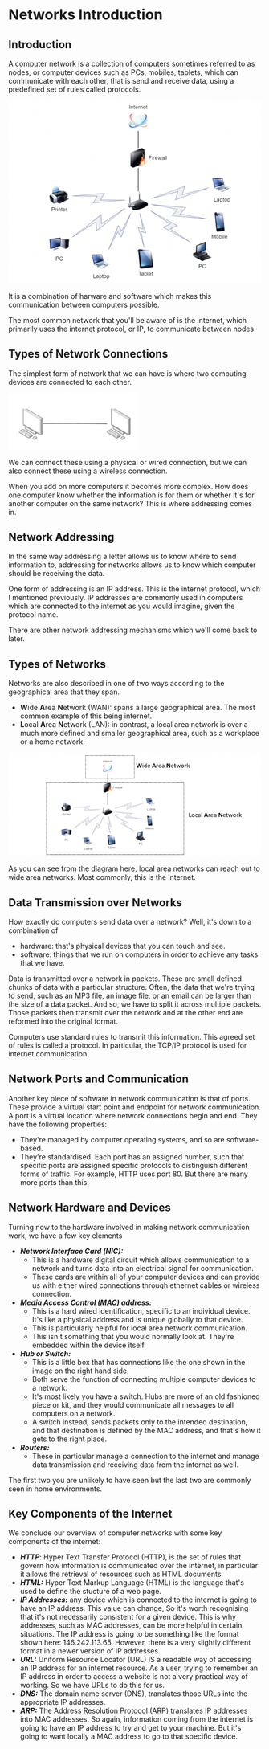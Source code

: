 # Networks Introduction

## Introduction

A computer network is a collection of computers sometimes referred to as nodes, or computer devices such as PCs, mobiles, tablets, which can communicate with each other, that is send and receive data, using a predefined set of rules called protocols. 

![Network diagram](./images/Network_diagram.png)

It is a combination of harware and software which makes this communication between computers possible.

The most common network that you'll be aware of is the internet, which primarily uses the
internet protocol, or IP, to communicate between nodes.

## Types of Network Connections

The simplest form of network that we can have is where two computing devices are connected to each other.

![Simplest network](./images/Simplest_network.png)

We can connect these using a physical or wired connection, but we can also connect these using a wireless connection.

When you add on more computers it becomes more complex. How does one computer know whether the information is for them or whether it's for another computer on the same network? This is where addressing comes in.

## Network Addressing

In the same way addressing a letter allows us to know where to send information to, addressing for networks allows us to know which computer should be receiving the data. 

One form of addressing is an IP address. This is the internet protocol, which I mentioned previously. IP addresses are commonly used in computers which are connected to the internet as you would imagine, given the protocol name. 

There are other network addressing mechanisms which we'll come back to later.

## Types of Networks

Networks are also described in one of two ways according to the geographical area that they
span. 
* **W**ide **A**rea **N**etwork (WAN): spans a large geographical area. The most common example of this being internet.
* **L**ocal **A**rea **N**etwork (LAN): in contrast, a local area network is over a much more defined and smaller geographical area, such as a workplace or a home network. 

![LAN connected to WAN](./images/WAN_LAN.png)

As you can see from the diagram here, local area networks can reach out to wide area networks. Most commonly, this is the internet.

## Data Transmission over Networks

How exactly do computers send data over a network? Well, it's down to a combination of 
* hardware: that's physical devices that you can touch and see.
* software: things that we run on computers in order to achieve any tasks that we have.

Data is transmitted over a network in packets. These are small defined chunks of data with a particular structure. Often, the data that we're trying to send, such as an MP3 file, an image file, or an email can be larger than the size of a data packet. And so, we have to split it across multiple packets. Those packets then transmit over the network and at the other end are reformed into the original format. 

Computers use standard rules to transmit this information. This agreed set of rules is called a protocol. In particular, the TCP/IP protocol is used for internet communication.

## Network Ports and Communication

Another key piece of software in network communication is that of ports. These provide a virtual start point and endpoint for network communication. A port is a virtual location where network connections begin and end. They have the following properties:
* They're managed by computer operating systems, and so are software-based. 
* They're standardised. Each port has an assigned number, such that specific ports are assigned specific protocols to distinguish different forms of traffic. For example, HTTP uses port 80. But there are many more ports than this.

## Network Hardware and Devices

Turning now to the hardware involved in making network communication work, we have a few key elements
* ***Network Interface Card (NIC):***
    * This is a hardware digital circuit which allows communication to a network and turns data into an electrical signal for communication. 
    * These cards are within all of your computer devices and can provide us with either wired connections through ethernet cables or wireless connection.
* ***Media Access Control (MAC) address:*** 
    * This is a hard wired identification, specific to an individual device. It's like a physical address and is unique globally to that device. 
    * This is particularly helpful for local area network communication. 
    * This isn't something that you would normally look at. They're embedded within the device itself.
* ***Hub or Switch:***
    * This is a little box that has connections like the one shown in the image on the right hand side. 
    * Both serve the function of connecting multiple computer devices to a network. 
    * It's most likely you have a switch. Hubs are more of an old fashioned piece or kit, and they would communicate all messages to all computers on a network. 
    * A switch instead, sends packets only to the intended destination, and that destination is defined by the MAC address, and that's how it gets to the right place.
* ***Routers:***
    * These in particular manage a connection to the internet and manage data transmission and receiving data from the internet as well.

The first two you are unlikely to have seen but the last two are commonly seen in home environments.

## Key Components of the Internet

We conclude our overview of computer networks with some key components of the internet:

* ***HTTP***: Hyper Text Transfer Protocol (HTTP), is the set of rules that govern how information is communicated over the internet, in particular it allows the retrieval of resources such as HTML documents.
* ***HTML:*** Hyper Text Markup Language (HTML) is the language that's used to define the stucture of a web page.
* ***IP Addresses:*** any device which is connected to the internet is going to have an IP address. This value can change, So it's worth recognising that it's not necessarily consistent for a given device. This is why addresses, such as MAC addresses, can be more helpful in certain situations. The IP address is going to be something like the format shown here: 146.242.113.65. However, there is a very slightly different format in a newer version of IP addresses.
* ***URL:*** Uniform Resource Locator (URL) IS a readable way of accessing an IP address for an internet resource. As a user, trying to remember an IP address in order to access a website is not a very practical way of working. So we have URLs to do this for us.
* ***DNS:*** The domain name server (DNS), translates those URLs into the appropriate IP addresses.
* ***ARP:*** The Address Resolution Protocol (ARP) translates IP addresses into MAC addresses. So again, information coming from the internet is going to have an IP address to try and get to your machine. But it's going to want locally a MAC address to go to that specific device.